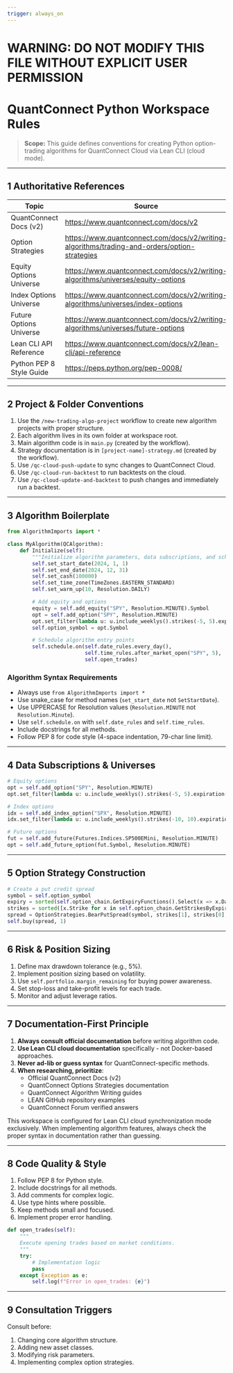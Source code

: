 ```yaml
---
trigger: always_on
---
```


# WARNING: DO NOT MODIFY THIS FILE WITHOUT EXPLICIT USER PERMISSION
# QuantConnect Python Workspace Rules

> **Scope:** This guide defines conventions for creating Python option-trading algorithms for QuantConnect Cloud via Lean CLI (cloud mode).

---
## 1  Authoritative References
| Topic                          | Source                                                                                  |
|--------------------------------|-----------------------------------------------------------------------------------------|
| QuantConnect Docs (v2)         | https://www.quantconnect.com/docs/v2                                                     |
| Option Strategies              | https://www.quantconnect.com/docs/v2/writing-algorithms/trading-and-orders/option-strategies |
| Equity Options Universe        | https://www.quantconnect.com/docs/v2/writing-algorithms/universes/equity-options        |
| Index Options Universe         | https://www.quantconnect.com/docs/v2/writing-algorithms/universes/index-options         |
| Future Options Universe        | https://www.quantconnect.com/docs/v2/writing-algorithms/universes/future-options        |
| Lean CLI API Reference         | https://www.quantconnect.com/docs/v2/lean-cli/api-reference                              |
| Python PEP 8 Style Guide       | https://peps.python.org/pep-0008/                                                       |

---
## 2  Project & Folder Conventions
1. Use the `/new-trading-algo-project` workflow to create new algorithm projects with proper structure.
2. Each algorithm lives in its own folder at workspace root.
3. Main algorithm code is in `main.py` (created by the workflow).
4. Strategy documentation is in `[project-name]-strategy.md` (created by the workflow).
5. Use `/qc-cloud-push-update` to sync changes to QuantConnect Cloud.
6. Use `/qc-cloud-run-backtest` to run backtests on the cloud.
7. Use `/qc-cloud-update-and-backtest` to push changes and immediately run a backtest.

---
## 3  Algorithm Boilerplate
```python
from AlgorithmImports import *

class MyAlgorithm(QCAlgorithm):
    def Initialize(self):
        """Initialize algorithm parameters, data subscriptions, and scheduling."""
        self.set_start_date(2024, 1, 1)
        self.set_end_date(2024, 12, 31)
        self.set_cash(100000)
        self.set_time_zone(TimeZones.EASTERN_STANDARD)
        self.set_warm_up(10, Resolution.DAILY)

        # Add equity and options
        equity = self.add_equity("SPY", Resolution.MINUTE).Symbol
        opt = self.add_option("SPY", Resolution.MINUTE)
        opt.set_filter(lambda u: u.include_weeklys().strikes(-5, 5).expiration(0, 7))
        self.option_symbol = opt.Symbol

        # Schedule algorithm entry points
        self.schedule.on(self.date_rules.every_day(), 
                         self.time_rules.after_market_open("SPY", 5), 
                         self.open_trades)
```

### Algorithm Syntax Requirements
- Always use `from AlgorithmImports import *`
- Use snake_case for method names (`set_start_date` not `SetStartDate`).
- Use UPPERCASE for Resolution values (`Resolution.MINUTE` not `Resolution.Minute`).
- Use `self.schedule.on` with `self.date_rules` and `self.time_rules`.
- Include docstrings for all methods.
- Follow PEP 8 for code style (4-space indentation, 79-char line limit).

---
## 4  Data Subscriptions & Universes
```python
# Equity options
opt = self.add_option("SPY", Resolution.MINUTE)
opt.set_filter(lambda u: u.include_weeklys().strikes(-5, 5).expiration(0, 7))

# Index options
idx = self.add_index_option("SPX", Resolution.MINUTE)
idx.set_filter(lambda u: u.include_weeklys().strikes(-10, 10).expiration(0, 7))

# Future options
fut = self.add_future(Futures.Indices.SP500EMini, Resolution.MINUTE)
opt = self.add_future_option(fut.Symbol, Resolution.MINUTE)
```

---
## 5  Option Strategy Construction
```python
# Create a put credit spread
symbol = self.option_symbol
expiry = sorted(self.option_chain.GetExpiryFunctions().Select(x => x.Date))[0]
strikes = sorted([x.Strike for x in self.option_chain.GetStrikesByExpiration(expiry)])
spread = OptionStrategies.BearPutSpread(symbol, strikes[1], strikes[0], expiry)
self.buy(spread, 1)
```

---
## 6  Risk & Position Sizing
1. Define max drawdown tolerance (e.g., 5%).
2. Implement position sizing based on volatility.
3. Use `self.portfolio.margin_remaining` for buying power awareness.
4. Set stop-loss and take-profit levels for each trade.
5. Monitor and adjust leverage ratios.

---
## 7  Documentation-First Principle
1. **Always consult official documentation** before writing algorithm code.
2. **Use Lean CLI cloud documentation** specifically - not Docker-based approaches.
3. **Never ad-lib or guess syntax** for QuantConnect-specific methods.
4. **When researching, prioritize**:
   - Official QuantConnect Docs (v2)
   - QuantConnect Options Strategies documentation
   - QuantConnect Algorithm Writing guides
   - LEAN GitHub repository examples
   - QuantConnect Forum verified answers

This workspace is configured for Lean CLI cloud synchronization mode exclusively. When implementing algorithm features, always check the proper syntax in documentation rather than guessing.

---
## 8  Code Quality & Style
1. Follow PEP 8 for Python style.
2. Include docstrings for all methods.
3. Add comments for complex logic.
4. Use type hints where possible.
5. Keep methods small and focused.
6. Implement proper error handling.

```python
def open_trades(self):
    """
    Execute opening trades based on market conditions.
    """
    try:
        # Implementation logic
        pass
    except Exception as e:
        self.log(f"Error in open_trades: {e}")
```

---
## 9  Consultation Triggers
Consult before:
1. Changing core algorithm structure.
2. Adding new asset classes.
3. Modifying risk parameters.
4. Implementing complex option strategies.